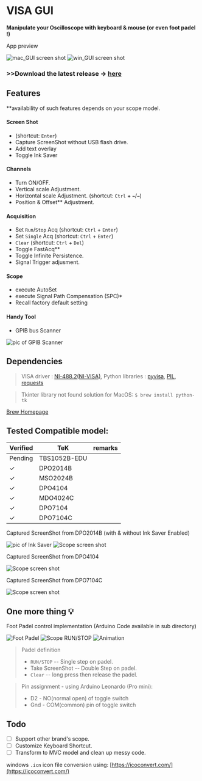 # VISA GUI
**Manipulate your Oscilloscope with keyboard & mouse (or even foot padel !)**

App preview

![mac_GUI screen shot](img/scrshot/macGUIv2.5.png)
![win_GUI screen shot](img/scrshot/v2.4scrshot.png)

### >>Download the latest release -> [here](https://github.com/kw81634dr/VISAGUI/releases)

## Features

**availability of such features depends on your scope model.

#### Screen Shot
* (shortcut: `Enter`)
* Capture ScreenShot without USB flash drive.
* Add text overlay
* Toggle Ink Saver

#### Channels
* Turn ON/OFF.
* Vertical scale Adjustment.
* Horizontal scale Adjustment. (shortcut: `Ctrl` + `←`/`→`)
* Position & Offset** Adjustment.

#### Acquisition
* Set `Run`/`Stop` Acq (shortcut: `Ctrl` + `Enter`)
* Set `Single` Acq (shortcut: `Ctrl` + `Enter`)
* `Clear` (shortcut: `Ctrl` + `Del`)
* Toggle FastAcq**
* Toggle Infinite Persistence.
* Signal Trigger adjusment. 

#### Scope
* execute AutoSet
* execute Signal Path Compensation (SPC)*
* Recall factory default setting

#### Handy Tool
* GPIB bus Scanner

![pic of GPIB Scanner](img/scrshot/GPIBScan.PNG)


## Dependencies
> VISA driver : [NI-488.2(NI-VISA)](https://www.ni.com/en-us/support/downloads/drivers/download.ni-488-2.html#306147), Python libraries : [pyvisa](https://pypi.org/project/PyVISA/),
[PIL](https://pypi.org/project/Pillow/),
[requests](https://pypi.org/project/requests/)

> Tkinter library not found solution for MacOS: `$ brew install python-tk`


[Brew Homepage](https://brew.sh/)

## Tested Compatible model:

|Verified| TeK           | remarks  |
|--------|---------------|---|
|Pending | TBS1052B-EDU  |   |
|&check; | DPO2014B      |   |
|&check; | MSO2024B      |   |
|&check; | DPO4104       |   |
|&check; | MDO4024C      |   |
|&check; | DPO7104       |   |
|&check; | DPO7104C      |   |

Captured ScreenShot from DPO2014B (with & without Ink Saver Enabled)

![pic of Ink Saver](img/scrshot/DPO2014B_InkSaver.png)
![Scope screen shot](img/scrshot/DPO2014B.png)

Captured ScreenShot from DPO4104

![Scope screen shot](img/scrshot/DPO4104.png)

Captured ScreenShot from DPO7104C

![Scope screen shot](img/scrshot/test.png)

## One more thing :bulb:
Foot Padel control implementation (Arduino Code available in sub directory)

![Foot Padel](img/scrshot/footPadel_gif.gif)
![Scope RUN/STOP](img/scrshot/Scoperunstop_gif.gif)
![Animation](img/scrshot/AppAnimation_gif.gif)

> Padel definition
> * `RUN/STOP` -- Single step on padel.
> *  Take ScreenShot -- Double Step on padel.
> * `Clear` -- long press then release the padel.


> Pin assignment - using Arduino Leonardo (Pro mini):
>* D2 - NO(normal open) of toggle switch
>* Gnd - COM(common) pin of toggle switch


## Todo
- [ ] Support other brand's scope.
- [ ] Customize Keyboard Shortcut.
- [ ] Transform to MVC model and clean up messy code.

windows `.icn` icon file conversion using: [https://icoconvert.com/](https://icoconvert.com/)